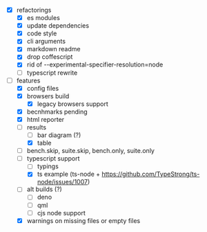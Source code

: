- [x] refactorings
  - [x] es modules
  - [x] update dependencies
  - [x] code style
  - [x] cli arguments
  - [x] markdown readme
  - [x] drop coffescript
  - [x] rid of --experimental-specifier-resolution=node
  - [ ] typescript rewrite
- [ ] features
  - [x] config files
  - [x] browsers build
    - [x] legacy browsers support
  - [x] becnhmarks pending
  - [x] html reporter
  - [ ] results
    - [ ] bar diagram (?)
    - [x] table
  - [ ] bench.skip, suite.skip, bench.only, suite.only
  - [ ] typescript support
    - [ ] typings
    - [x] ts example (ts-node + https://github.com/TypeStrong/ts-node/issues/1007)
  - [ ] alt builds (?)
    - [ ] deno
    - [ ] qml
    - [ ] cjs node support
  - [x] warnings on missing files or empty files
